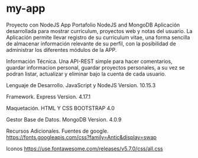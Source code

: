 # my-app
Proyecto con NodeJS
App Portafolio NodeJS and MongoDB
Aplicación desarrollada para mostrar curriculum, proyectos web y notas del usuario.
La Aplicación permite llevar registro de su curriculum vitae, una forma sencilla de almacenar información relevante de su perfil, con la posibilidad de administrar los diferentes módulos de la APP.

Información Técnica.
Una API-REST simple para hacer comentarios, guardar informacion personal, guardar proyectos personales, a su vez se podran listar, actualizar y eliminar bajo la cuenta de cada usuario.

Lenguaje de Desarrollo.
JavaScript y NodeJS
Version. 10.15.3


Framework.
Express
Version. 4.17.1


Maquetación.
HTML Y CSS
BOOTSTRAP 4.0

Gestor Base de Datos.
MongoDB
Version. 4.0.9


Recursos Adicionales.
Fuentes de google.
https://fonts.googleapis.com/css?family=Antic&display=swap

Iconos
https://use.fontawesome.com/releases/v5.7.0/css/all.css
